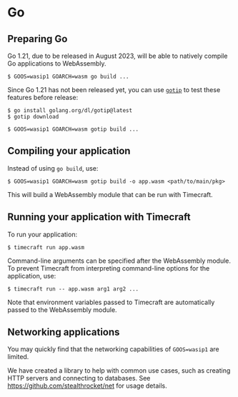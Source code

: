 # Go

## Preparing Go

Go 1.21, due to be released in August 2023, will be able to natively compile Go applications to WebAssembly.

```console
$ GOOS=wasip1 GOARCH=wasm go build ...
```

Since Go 1.21 has not been released yet, you can use [`gotip`](https://pkg.go.dev/golang.org/dl/gotip) to test these features before release:

```console
$ go install golang.org/dl/gotip@latest
$ gotip download
```

```console
$ GOOS=wasip1 GOARCH=wasm gotip build ...
```

## Compiling your application

Instead of using `go build`, use:

```console
$ GOOS=wasip1 GOARCH=wasm gotip build -o app.wasm <path/to/main/pkg>
```

This will build a WebAssembly module that can be run with Timecraft.

## Running your application with Timecraft

To run your application:

```console
$ timecraft run app.wasm
```

Command-line arguments can be specified after the WebAssembly module. To prevent
Timecraft from interpreting command-line options for the application, use:

```console
$ timecraft run -- app.wasm arg1 arg2 ...
```

Note that environment variables passed to Timecraft are automatically passed to the
WebAssembly module.

## Networking applications

You may quickly find that the networking capabilities of `GOOS=wasip1` are limited.

We have created a library to help with common use cases, such as creating HTTP servers
and connecting to databases. See https://github.com/stealthrocket/net for usage details.
